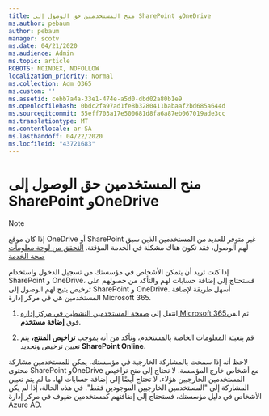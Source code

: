 ```yaml
---
title: منح المستخدمين حق الوصول إلى SharePoint وOneDrive
ms.author: pebaum
author: pebaum
manager: scotv
ms.date: 04/21/2020
ms.audience: Admin
ms.topic: article
ROBOTS: NOINDEX, NOFOLLOW
localization_priority: Normal
ms.collection: Adm_O365
ms.custom: ''
ms.assetid: cebb7a4a-33e1-474e-a5d0-dbd02a80b1e9
ms.openlocfilehash: 0bdc2fa97ad1fe8b3280411babaaf2bd685a644d
ms.sourcegitcommit: 55eff703a17e500681d8fa6a87eb067019ade3cc
ms.translationtype: MT
ms.contentlocale: ar-SA
ms.lasthandoff: 04/22/2020
ms.locfileid: "43721683"
---
```

# <a name="give-users-access-to-sharepoint-and-onedrive"></a>منح المستخدمين حق الوصول إلى SharePoint وOneDrive

> [!NOTE]
> إذا كان موقع OneDrive أو SharePoint غير متوفر للعديد من المستخدمين الذين سبق لهم الوصول، فقد تكون هناك مشكلة في الخدمة المؤقتة. [التحقق من لوحة معلومات صحة الخدمة](https://portal.office.com/adminportal/home#/servicehealth)
  
إذا كنت تريد أن يتمكن الأشخاص في مؤسستك من تسجيل الدخول واستخدام SharePoint و OneDrive، فستحتاج إلى إضافة حسابات لهم والتأكد من حصولهم على ترخيص يتيح لهم الوصول إلى SharePoint و OneDrive. أسهل طريقة لإضافة المستخدمين هي في مركز إدارة Microsoft 365.
  
1. انتقل إلى [صفحة المستخدمين النشطين في مركز إدارة Microsoft 365،](https://portal.office.com/adminportal/home#/users)ثم انقر فوق **إضافة مستخدم**.
    
2. قم بتعبئة المعلومات الخاصة بالمستخدم، وتأكد من أنه بموجب **تراخيص المنتج،** يتم تعيين ترخيص وتحديد **SharePoint Online.** 
    
لاحظ أنه إذا سمحت بالمشاركة الخارجية في مؤسستك، يمكن للمستخدمين مشاركة محتوى SharePoint وOneDrive مع أشخاص خارج المؤسسة. لا تحتاج إلى منح تراخيص المستخدمين الخارجيين هؤلاء. لا تحتاج أيضًا إلى إضافة حسابات لها، ما لم يتم تعيين المشاركة إلى "المستخدمين الخارجيين الموجودين فقط". في هذه الحالة، إذا لم يكن الأشخاص في دليل مؤسستك، فستحتاج إلى إضافتهم كمستخدمين ضيوف في مركز إدارة Azure AD.
  

